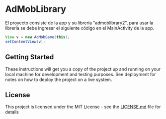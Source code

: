 # AdMobLibrary
 
El proyecto consiste de la app y su librería "admoblibrary2", para usar la librería se debe ingresar el siguiente código en el MainActivity de la app.

```java
View v = new AdMobGame(this);
setContentView(v);
```


        
## Getting Started

These instructions will get you a copy of the project up and running on your local machine for development and testing purposes. See deployment for notes on how to deploy the project on a live system.



## License

This project is licensed under the MIT License - see the [LICENSE.md](LICENSE.md) file for details
